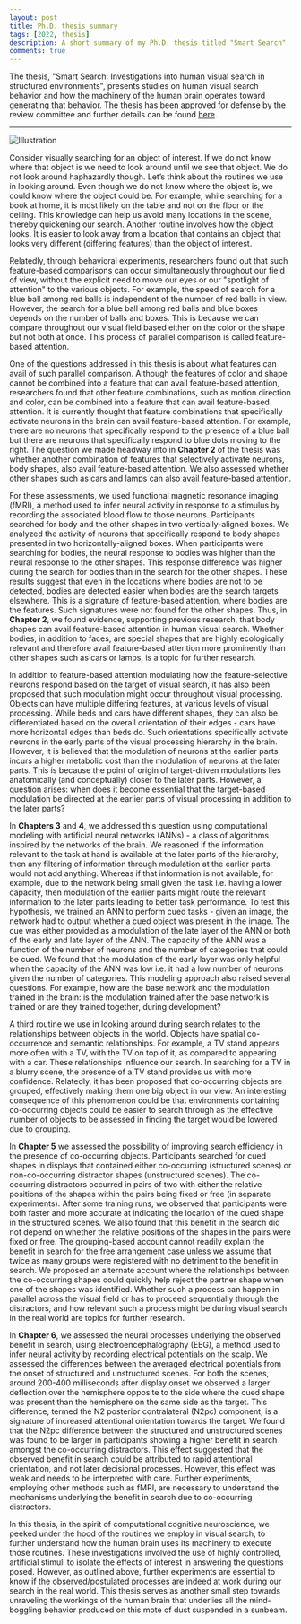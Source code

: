 ```yaml
---
layout: post
title: Ph.D. thesis summary
tags: [2022, thesis]
description: A short summary of my Ph.D. thesis titled "Smart Search".
comments: true
---
```


The thesis, "Smart Search: Investigations into human visual search in structured environments", presents studies on human visual search behavior and how the machinery of the human brain operates toward generating that behavior. The thesis has been approved for defense by the review committee and further details can be found [here][defense_link].

<hr>

![Illustration]({{site:url}}/assets/dalle_thesis.png)

Consider visually searching for an object of interest. If we do not know where that object is we need to look around until we see that object. We do not look around haphazardly though. Let’s think about the routines we use in looking around. Even though we do not know where the object is, we could know where the object could be. For example, while searching for a book at home, it is most likely on the table and not on the floor or the ceiling. This knowledge can help us avoid many locations in the scene, thereby quickening our search. Another routine involves how the object looks. It is easier to look away from a location that contains an object that looks very different (differing features) than the object of interest.

Relatedly, through behavioral experiments, researchers found out that such feature-based comparisons can occur simultaneously throughout our field of view, without the explicit need to move our eyes or our "spotlight of attention" to the various objects. For example, the speed of search for a blue ball among red balls is independent of the number of red balls in view. However, the search for a blue ball among red balls and blue boxes depends on the number of balls and boxes. This is because we can compare throughout our visual field based either on the color or the shape but not both at once. This process of parallel comparison is called feature-based attention.

One of the questions addressed in this thesis is about what features can avail of such parallel comparison. Although the features of color and shape cannot be combined into a feature that can avail feature-based attention, researchers found that other feature combinations, such as motion direction and color, can be combined into a feature that can avail feature-based attention. It is currently thought that feature combinations that specifically activate neurons in the brain can avail feature-based attention. For example, there are no neurons that specifically respond to the presence of a blue ball but there are neurons that specifically respond to blue dots moving to the right. The question we made headway into in <b>Chapter 2</b> of the thesis was whether another combination of features that selectively activate neurons, body shapes, also avail feature-based attention. We also assessed whether other shapes such as cars and lamps can also avail feature-based attention.

For these assessments, we used functional magnetic resonance imaging (fMRI), a method used to infer neural activity in response to a stimulus by recording the associated blood flow to those neurons. Participants searched for body and the other shapes in two vertically-aligned boxes. We analyzed the activity of neurons that specifically respond to body shapes presented in two horizontally-aligned boxes. When participants were searching for bodies, the neural response to bodies was higher than the neural response to the other shapes. This response difference was higher during the search for bodies than in the search for the other shapes. These results suggest that even in the locations where bodies are not to be detected, bodies are detected easier when bodies are the search targets elsewhere. This is a signature of feature-based attention, where bodies are the features. Such signatures were not found for the other shapes. Thus, in <b>Chapter 2</b>, we found evidence, supporting previous research, that body shapes can avail feature-based attention in human visual search. Whether bodies, in addition to faces, are special shapes that are highly ecologically relevant and therefore avail feature-based attention more prominently than other shapes such as cars or lamps, is a topic for further research.

In addition to feature-based attention modulating how the feature-selective neurons respond based on the target of visual search, it has also been proposed that such modulation might occur throughout visual processing. Objects can have multiple differing features, at various levels of visual processing. While beds and cars have different shapes, they can also be differentiated based on the overall orientation of their edges - cars have more horizontal edges than beds do. Such orientations specifically activate neurons in the early parts of the visual processing hierarchy in the brain. However, it is believed that the modulation of neurons at the earlier parts incurs a higher metabolic cost than the modulation of neurons at the later parts. This is because the point of origin of target-driven modulations lies anatomically (and conceptually) closer to the later parts. However, a question arises: when does it become essential that the target-based modulation be directed at the earlier parts of visual processing in addition to the later parts?

In <b>Chapters 3</b> and <b>4</b>, we addressed this question using computational modeling with artificial neural networks (ANNs) - a class of algorithms inspired by the networks of the brain. We reasoned if the information relevant to the task at hand is available at the later parts of the hierarchy, then any filtering of information through modulation at the earlier parts would not add anything. Whereas if that information is not available, for example, due to the network being small given the task i.e. having a lower capacity, then modulation of the earlier parts might route the relevant information to the later parts leading to better task performance. To test this hypothesis, we trained an ANN to perform cued tasks - given an image, the network had to output whether a cued object was present in the image. The cue was either provided as a modulation of the late layer of the ANN or both of the early and late layer of the ANN. The capacity of the ANN was a function of the number of neurons and the number of categories that could be cued. We found that the modulation of the early layer was only helpful when the capacity of the ANN was low i.e. it had a low number of neurons given the number of categories. This modeling approach also raised several questions. For example, how are the base network and the modulation trained in the brain: is the modulation trained after the base network is trained or are they trained together, during development?

A third routine we use in looking around during search relates to the relationships between objects in the world. Objects have spatial co-occurrence and semantic relationships. For example, a TV stand appears more often with a TV, with the TV on top of it, as compared to appearing with a car. These relationships influence our search. In searching for a TV in a blurry scene, the presence of a TV stand provides us with more confidence. Relatedly, it has been proposed that co-occurring objects are grouped, effectively making them one big object in our view. An interesting consequence of this phenomenon could be that environments containing co-occurring objects could be easier to search through as the effective number of objects to be assessed in finding the target would be lowered due to grouping.

In <b>Chapter 5</b> we assessed the possibility of improving search efficiency in the presence of co-occurring objects. Participants searched for cued shapes in displays that contained either co-occurring (structured scenes) or non-co-occurring distractor shapes (unstructured scenes). The co-occurring distractors occurred in pairs of two with either the relative positions of the shapes within the pairs being fixed or free (in separate experiments). After some training runs, we observed that participants were both faster and more accurate at indicating the location of the cued shape in the structured scenes. We also found that this benefit in the search did not depend on whether the relative positions of the shapes in the pairs were fixed or free. The grouping-based account cannot readily explain the benefit in search for the free arrangement case unless we assume that twice as many groups were registered with no detriment to the benefit in search. We proposed an alternate account where the relationships between the co-occurring shapes could quickly help reject the partner shape when one of the shapes was identified. Whether such a process can happen in parallel across the visual field or has to proceed sequentially through the distractors, and how relevant such a process might be during visual search in the real world are topics for further research.

In <b>Chapter 6</b>, we assessed the neural processes underlying the observed benefit in search, using electroencephalography (EEG), a method used to infer neural activity by recording electrical potentials on the scalp. We assessed the differences between the averaged electrical potentials from the onset of structured and unstructured scenes. For both the scenes, around 200-400 milliseconds after display onset we observed a larger deflection over the hemisphere opposite to the side where the cued shape was present than the hemisphere on the same side as the target. This difference, termed the N2 posterior contralateral (N2pc) component, is a signature of increased attentional orientation towards the target. We found that the N2pc difference between the structured and unstructured scenes was found to be larger in participants showing a higher benefit in search amongst the co-occurring distractors. This effect suggested that the observed benefit in search could be attributed to rapid attentional orientation, and not later decisional processes. However, this effect was weak and needs to be interpreted with care. Further experiments, employing other methods such as fMRI, are necessary to understand the mechanisms underlying the benefit in search due to co-occurring distractors.

In this thesis, in the spirit of computational cognitive neuroscience, we peeked under the hood of the routines we employ in visual search, to further understand how the human brain uses its machinery to execute those routines. These investigations involved the use of highly controlled, artificial stimuli to isolate the effects of interest in answering the questions posed. However, as outlined above, further experiments are essential to know if the observed/postulated processes are indeed at work during our search in the real world. This thesis serves as another small step towards unraveling the workings of the human brain that underlies all the mind-boggling behavior produced on this mote of dust suspended in a sunbeam.

[defense_link]: http://sushrutthorat.com/thesis-defense
